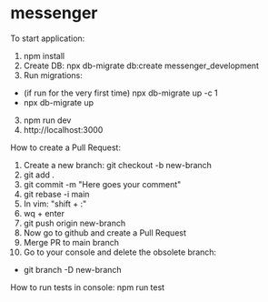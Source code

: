 # messenger

To start application:
1. npm install
2. Create DB: npx db-migrate db:create messenger_development
3. Run migrations: 
 - (if run for the very first time) npx db-migrate up -c 1
 - npx db-migrate up
3. npm run dev
4. http://localhost:3000

How to create a Pull Request:
1. Create a new branch: git checkout -b new-branch
2. git add .
3. git commit -m "Here goes your comment"
4. git rebase -i main
5. In vim: "shift + :"
6. wq + enter
7. git push origin new-branch
8. Now go to github and create a Pull Request
9. Merge PR to main branch
10. Go to your console and delete the obsolete branch:
 - git branch -D new-branch

 How to run tests in console:
 npm run test